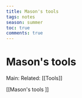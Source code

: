 ---title: Mason's toolstags: notesseason: summertoc: truecomments: true---
# Mason's tools
Main:
Related: [[Tools]]

[[Mason's tools ]]
